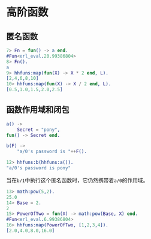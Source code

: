 # 高阶函数

## 匿名函数
```erlang
7> Fn = fun() -> a end.
#Fun<erl_eval.20.99386804>
8> Fn().
a
9> hhfuns:map(fun(X) -> X * 2 end, L).
[2,4,6,8,10]
10> hhfuns:map(fun(X) -> X / 2 end, L).
[0.5,1.0,1.5,2.0,2.5]
```

## 函数作用域和闭包
```erlang
a() ->
    Secret = "pony",
fun() -> Secret end.

b(F) ->
    "a/0's password is "++F().
```

```erlang
12> hhfuns:b(hhfuns:a()).
"a/0's password is pony"
```
当在`b/1`中执行这个匿名函数时，它仍然携带着`a/0`的作用域。


```erlang
13> math:pow(5,2).
25.0
14> Base = 2.
2
15> PowerOfTwo = fun(X) -> math:pow(Base, X) end.
#Fun<erl_eval.6.99386804>
16> hhfuns:map(PowerOfTwo, [1,2,3,4]).
[2.0,4.0,8.0,16.0]
```